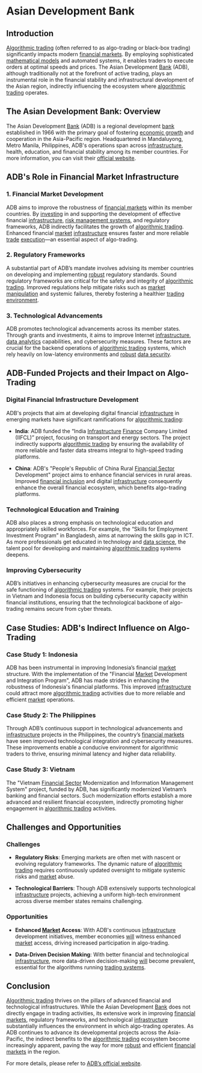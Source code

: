 # Asian Development Bank

## Introduction

[Algorithmic trading](../a/accountability.md) (often referred to as algo-trading or black-box trading) significantly impacts modern [financial markets](../f/financial_market.md). By employing sophisticated [mathematical models](../m/mathematical_models_in_trading.md) and automated systems, it enables traders to execute orders at optimal speeds and prices. The Asian Development [Bank](../b/bank.md) (ADB), although traditionally not at the forefront of active trading, plays an instrumental role in the financial stability and infrastructural development of the Asian region, indirectly influencing the ecosystem where [algorithmic trading](../a/accountability.md) operates.

## The Asian Development Bank: Overview

The Asian Development [Bank](../b/bank.md) (ADB) is a regional development [bank](../b/bank.md) established in 1966 with the primary goal of fostering [economic growth](../e/economic_growth.md) and cooperation in the Asia-Pacific region. Headquartered in Mandaluyong, Metro Manila, Philippines, ADB's operations span across [infrastructure](../i/infrastructure.md), health, education, and financial stability among its member countries. For more information, you can visit their [official website](https://www.adb.org).

## ADB's Role in Financial Market Infrastructure

### 1. Financial Market Development

ADB aims to improve the robustness of [financial markets](../f/financial_market.md) within its member countries. By [investing](../i/investing.md) in and supporting the development of effective financial [infrastructure](../i/infrastructure.md), [risk management systems](../r/risk_management_systems.md), and regulatory frameworks, ADB indirectly facilitates the growth of [algorithmic trading](../a/accountability.md). Enhanced financial [market](../m/market.md) [infrastructure](../i/infrastructure.md) ensures faster and more reliable [trade](../t/trade.md) [execution](../e/execution.md)—an essential aspect of algo-trading.

### 2. Regulatory Frameworks

A substantial part of ADB’s mandate involves advising its member countries on developing and implementing [robust](../r/robust.md) regulatory standards. Sound regulatory frameworks are critical for the safety and integrity of [algorithmic trading](../a/accountability.md). Improved regulations help mitigate risks such as [market manipulation](../m/market_manipulation.md) and systemic failures, thereby fostering a healthier [trading environment](../t/trading_environment.md).

### 3. Technological Advancements

ADB promotes technological advancements across its member states. Through grants and investments, it aims to improve Internet [infrastructure](../i/infrastructure.md), [data analytics](../d/data_analytics.md) capabilities, and cybersecurity measures. These factors are crucial for the backend operations of [algorithmic trading](../a/accountability.md) systems, which rely heavily on low-latency environments and [robust](../r/robust.md) [data security](../d/data_security_in_trading.md).

## ADB-Funded Projects and their Impact on Algo-Trading

### Digital Financial Infrastructure Development

ADB's projects that aim at developing digital financial [infrastructure](../i/infrastructure.md) in emerging markets have significant ramifications for [algorithmic trading](../a/accountability.md):

- **India**: ADB funded the “India [Infrastructure](../i/infrastructure.md) [Finance](../f/finance.md) Company Limited (IIFCL)” project, focusing on transport and energy sectors. The project indirectly supports [algorithmic trading](../a/accountability.md) by ensuring the availability of more reliable and faster data streams integral to high-speed trading platforms.

- **China**: ADB's "People's Republic of China Rural [Financial Sector](../f/financial_sector.md) Development" project aims to enhance financial services in rural areas. Improved [financial inclusion](../f/financial_inclusion.md) and digital [infrastructure](../i/infrastructure.md) consequently enhance the overall financial ecosystem, which benefits algo-trading platforms.

### Technological Education and Training

ADB also places a strong emphasis on technological education and appropriately skilled workforces. For example, the “Skills for Employment Investment Program” in Bangladesh, aims at narrowing the skills gap in ICT. As more professionals get educated in technology and [data science](../d/data_science_in_trading.md), the talent pool for developing and maintaining [algorithmic trading](../a/accountability.md) systems deepens.

### Improving Cybersecurity 

ADB’s initiatives in enhancing cybersecurity measures are crucial for the safe functioning of [algorithmic trading](../a/accountability.md) systems. For example, their projects in Vietnam and Indonesia focus on building cybersecurity capacity within financial institutions, ensuring that the technological backbone of algo-trading remains secure from cyber threats.

## Case Studies: ADB's Indirect Influence on Algo-Trading

### Case Study 1: Indonesia

ADB has been instrumental in improving Indonesia’s financial [market](../m/market.md) structure. With the implementation of the "Financial [Market](../m/market.md) Development and Integration Program", ADB has made strides in enhancing the robustness of Indonesia's financial platforms. This improved [infrastructure](../i/infrastructure.md) could attract more [algorithmic trading](../a/accountability.md) activities due to more reliable and efficient [market](../m/market.md) operations.

### Case Study 2: The Philippines

Through ADB’s continuous support in technological advancements and [infrastructure](../i/infrastructure.md) projects in the Philippines, the country’s [financial markets](../f/financial_market.md) have seen improved technological integration and cybersecurity measures. These improvements enable a conducive environment for algorithmic traders to thrive, ensuring minimal latency and higher data reliability.

### Case Study 3: Vietnam

The "Vietnam [Financial Sector](../f/financial_sector.md) Modernization and Information Management System" project, funded by ADB, has significantly modernized Vietnam’s banking and financial sectors. Such modernization efforts establish a more advanced and resilient financial ecosystem, indirectly promoting higher engagement in [algorithmic trading](../a/accountability.md) activities.

## Challenges and Opportunities

### Challenges 

- **Regulatory Risks**: Emerging markets are often met with nascent or evolving regulatory frameworks. The dynamic nature of [algorithmic trading](../a/accountability.md) requires continuously updated oversight to mitigate systemic risks and [market](../m/market.md) abuse.

- **Technological Barriers**: Though ADB extensively supports technological [infrastructure](../i/infrastructure.md) projects, achieving a uniform high-tech environment across diverse member states remains challenging.

### Opportunities

- **Enhanced [Market](../m/market.md) Access**: With ADB's continuous [infrastructure](../i/infrastructure.md) development initiatives, member economies [will](../w/will.md) witness enhanced [market](../m/market.md) access, driving increased participation in algo-trading.

- **Data-Driven Decision Making**: With better financial and technological [infrastructure](../i/infrastructure.md), more data-driven decision-making [will](../w/will.md) become prevalent, essential for the algorithms running [trading systems](../t/trading_systems.md).

## Conclusion

[Algorithmic trading](../a/accountability.md) thrives on the pillars of advanced financial and technological infrastructures. While the Asian Development [Bank](../b/bank.md) does not directly engage in trading activities, its extensive work in improving [financial markets](../f/financial_market.md), regulatory frameworks, and technological [infrastructure](../i/infrastructure.md) substantially influences the environment in which algo-trading operates. As ADB continues to advance its developmental projects across the Asia-Pacific, the indirect benefits to the [algorithmic trading](../a/accountability.md) ecosystem become increasingly apparent, paving the way for more [robust](../r/robust.md) and efficient [financial markets](../f/financial_market.md) in the region.

For more details, please refer to [ADB’s official website](https://www.adb.org).